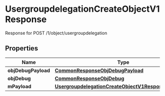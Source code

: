 

# UsergroupdelegationCreateObjectV1Response

Response for POST /1/object/usergroupdelegation

## Properties

| Name | Type | Description | Notes |
|------------ | ------------- | ------------- | -------------|
|**objDebugPayload** | [**CommonResponseObjDebugPayload**](CommonResponseObjDebugPayload.md) |  |  |
|**objDebug** | [**CommonResponseObjDebug**](CommonResponseObjDebug.md) |  |  [optional] |
|**mPayload** | [**UsergroupdelegationCreateObjectV1ResponseMPayload**](UsergroupdelegationCreateObjectV1ResponseMPayload.md) |  |  |



